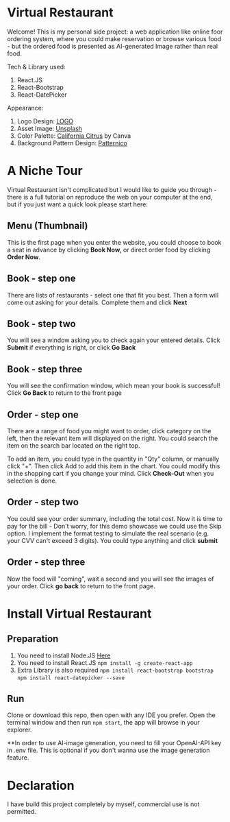 # Virtual Restaurant

Welcome! This is my personal side project: a web application like online foor ordering system, where you could make reservation or browse various food - but the ordered food is presented as AI-generated Image rather than real food.

Tech & Library used:

 1. React.JS
 2. React-Bootstrap
 3. React-DatePicker

Appearance:

 1. Logo Design:  [LOGO](https://app.logo.com)
 2. Asset Image: [Unsplash](https://unsplash.com/)
 4. Color Palette: [California Citrus](https://www.canva.com/colors/color-palettes/california-citrus/) by Canva
 5. Background Pattern Design: [Patternico](https://patternico.com)

# A Niche Tour

Virtual Restaurant isn't complicated but I would like to guide you through - there is a full tutorial on reproduce the web on your computer at the end, but if you just want a quick look please start here:

## Menu (Thumbnail)

This is the first page when you enter the website, you could choose to book a seat in advance by clicking **Book Now,** or direct order food by clicking **Order Now**.

## Book - step one

There are lists of restaurants - select one that fit you best. Then a form will come out asking for your details. Complete them and click **Next**

## Book - step two

You will see a window asking you to check again your entered details. Click **Submit** if everything is right, or click **Go Back**

## Book - step three

You will see the confirmation window, which mean your book is successful! Click **Go Back** to return to the front page

##  Order - step one
There are a range of food you might want to order, click category on the left, then the relevant item will displayed on the right. You could search the item on the search bar located on the right top.

To add an item, you could type in the quantity in "Qty" column, or manually click "+". Then click Add to add this item in the chart. You could modify this in the shopping cart if you change your mind. Click **Check-Out** when you selection is done.

## Order - step two
You could see your order summary, including the total cost. Now it is time to pay for the bill - Don't worry, for this demo showcase we could use the Skip option. I implement the format testing to simulate the real scenario (e.g. your CVV can't exceed 3 digits). You could type anything and click **submit**

## Order - step three
Now the food will "coming", wait a second and you will see the images of your order. Click **go back** to return to the front page.

# Install Virtual Restaurant


## Preparation

 1. You need to install Node.JS [Here](https://nodejs.org/en)
 2. You need to install React.JS
 `npm install -g create-react-app`
 3. Extra Library is also required
 `npm install react-bootstrap bootstrap`
 `npm install react-datepicker --save`

## Run

Clone or download this repo, then open with any IDE you prefer. Open the terminal window and then run `npm start`, the app will browse in your explorer.

**In order to use AI-image generation, you need to fill your OpenAI-API key in .env file. This is optional if you don't wanna use the image generation feature.

# Declaration
I have build this project completely by myself, commercial use is not permitted.
